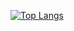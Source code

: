 [![Top Langs](https://github-readme-stats.vercel.app/api/top-langs/?username=bb554c&layout=compact&langs_count=10)](https://github.com/anuraghazra/github-readme-stats)
